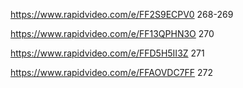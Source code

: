 
https://www.rapidvideo.com/e/FF2S9ECPV0 268-269

https://www.rapidvideo.com/e/FF13QPHN3O 270

https://www.rapidvideo.com/e/FFD5H5II3Z 271

https://www.rapidvideo.com/e/FFAOVDC7FF 272
